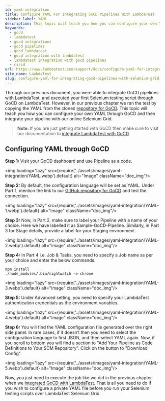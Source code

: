 ```yaml
---
id: yaml-integration
title: Configure YAML For Integrating GoCD Pipelines With LambdaTest
sidebar_label: YAML
description: This topic will teach you how you can configure your own YAML through GoCD and then integrate your pipeline with an online Selenium Grid.
keywords:
  - gocd
  - lambdatest
  - gocd integrations
  - gocd pipelines
  - gocd lambdatest
  - gocd integration with lambdatest
  - lambdatest integration with gocd pipelines
  - ci/cd
url: https://www.lambdatest.com/support/docs/configure-yaml-for-integrating-gocd-pipelines-with-selenium-grid-online/
site_name: LambdaTest
slug: configure-yaml-for-integrating-gocd-pipelines-with-selenium-grid-online/
---
```


Through our previous document, you were able to integrate GoCD pipelines with LambdaTest, and executed your first Selenium testing script through GoCD on LambdaTest. However, in our previous chapter we ran the test by copying the YAML from the cloned [repository for GoCD](https://github.com/LambdaTest/nightwatch-gocd-sample). This topic will teach you how you can configure your own YAML through GoCD and then integrate your pipeline with our online Selenium Grid.

> **Note:** If you are just getting started with GoCD then make sure to visit our documentation to [integrate LambdaTest with GoCD](/docs/gocd-integration-with-lambdatest/).

## Configuring YAML through GoCD


**Step 1:** Visit your GoCD dashboard and use Pipeline as a code.

<img loading="lazy" src={require('../assets/images/yaml-integration/YAML.webp').default} alt="Image"  className="doc_img"/>

**Step 2:** By default, the configuration language will be set as YAML. Under Part 1, mention the link to our [GitHub repository for GoCD](https://github.com/LambdaTest/nightwatch-gocd-sample) and test the connection.

<img loading="lazy" src={require('../assets/images/yaml-integration/YAML-1.webp').default} alt="Image"  className="doc_img"/>

**Step 3:** Now, in Part 2, make sure to label your Pipeline with a name of your choice. Here we have labelled it as Sample-GoCD-Pipeline. Similarly, in Part 3 for Stage details, provide a label for your Staging environment.

<img loading="lazy" src={require('../assets/images/yaml-integration/YAML-2.webp').default} alt="Image"  className="doc_img"/>

**Step 4:** In Part 4 i.e. Job & Tasks, you need to specify a Job name as per your choice and enter the below commands.

```
npm install
./node_modules/.bin/nightwatch -e chrome
```

<img loading="lazy" src={require('../assets/images/yaml-integration/YAML-3.webp').default} alt="Image"  className="doc_img"/>

**Step 5:** Under Advanced setting, you need to specify your LambdaTest authentication credentials as the environment variables.

<img loading="lazy" src={require('../assets/images/yaml-integration/YAML-4.webp').default} alt="Image"  className="doc_img"/>

**Step 6:** You will find the YAML configuration file generated over the right side panel. In rare cases, if it doesn’t then you need to select the configuration language to first JSON, and then select YAML again. Now, if you scroll to bottom you will find a section to "Add Your Pipeline as Code Definitions to Your SCM Repository". Click on the button to "Download Config".

<img loading="lazy" src={require('../assets/images/yaml-integration/YAML-5.webp').default} alt="Image"  className="doc_img"/>

Now, you just need to execute the job like we did in the previous chapter when we [integrated GoCD with LambdaTest](/docs/gocd-integration-with-lambdatest/). That is all you need to do if you wish to configure a private YAML file before you run your Selenium testing scripts over LambdaTest Selenium Grid.